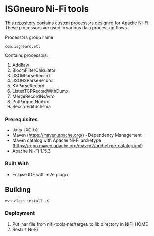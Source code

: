 # ISGneuro Ni-Fi tools

This repository contains custom processors designed for Apache Ni-Fi. These processors are used in various data processing flows.

Processors group name

```
com.isgneuro.etl
```

Contains processors:
1. AddRaw
2. BloomFilterCalculator
3. JSONParseRecord
4. JSONSParseRecord
5. KVParseRecord
6. ListenTCPRecordWithDump
7. MergeRecordNoAvro
8. PutParquetNoAvro
9. RecordEditSchema


### Prerequisites

* Java JRE 1.8
* Maven (https://maven.apache.org/) - Dependency Management
* Maven catalog with Apache Ni-Fi archetype (https://repo.maven.apache.org/maven2/archetype-catalog.xml)
* Apache Ni-Fi 1.15.3

### Built With

* Eclipse IDE with m2e plugin

## Building

```
mvn clean install -X
```

### Deployment

1. Put .nar file from nifi-tools-nar/target/ to lib directory in NIFI_HOME
2. Restart Ni-Fi

